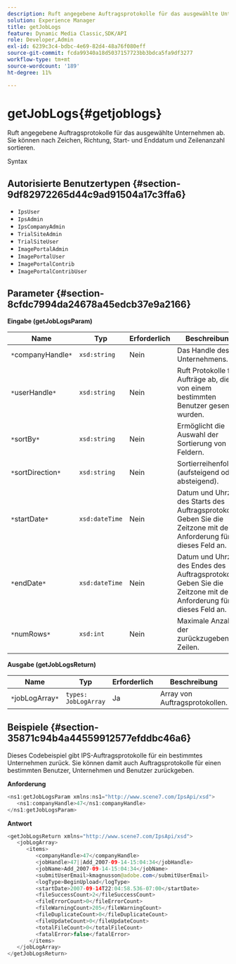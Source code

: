 ```yaml
---
description: Ruft angegebene Auftragsprotokolle für das ausgewählte Unternehmen ab. Sie können nach Zeichen, Richtung, Start- und Enddatum und Zeilenanzahl sortieren.
solution: Experience Manager
title: getJobLogs
feature: Dynamic Media Classic,SDK/API
role: Developer,Admin
exl-id: 6239c3c4-bdbc-4e69-82d4-48a76f080eff
source-git-commit: fcda99340a18d5037157723bb3bdca5fa9df3277
workflow-type: tm+mt
source-wordcount: '189'
ht-degree: 11%

---
```


# getJobLogs{#getjoblogs}

Ruft angegebene Auftragsprotokolle für das ausgewählte Unternehmen ab. Sie können nach Zeichen, Richtung, Start- und Enddatum und Zeilenanzahl sortieren.

Syntax

## Autorisierte Benutzertypen {#section-9df82972265d44c9ad91504a17c3ffa6}

* `IpsUser`
* `IpsAdmin`
* `IpsCompanyAdmin`
* `TrialSiteAdmin`
* `TrialSiteUser`
* `ImagePortalAdmin`
* `ImagePortalUser`
* `ImagePortalContrib`
* `ImagePortalContribUser`

## Parameter {#section-8cfdc7994da24678a45edcb37e9a2166}

**Eingabe (getJobLogsParam)**

| Name | Typ | Erforderlich | Beschreibung |
|---|---|---|---|
| `*`companyHandle`*` | `xsd:string` | Nein | Das Handle des Unternehmens. |
| `*`userHandle`*` | `xsd:string` | Nein | Ruft Protokolle für Aufträge ab, die von einem bestimmten Benutzer gesendet wurden. |
| `*`sortBy`*` | `xsd:string` | Nein | Ermöglicht die Auswahl der Sortierung von Feldern. |
| `*`sortDirection`*` | `xsd:string` | Nein | Sortierreihenfolge (aufsteigend oder absteigend). |
| `*`startDate`*` | `xsd:dateTime` | Nein | Datum und Uhrzeit des Starts des Auftragsprotokolls. Geben Sie die Zeitzone mit der Anforderung für dieses Feld an. |
| `*`endDate`*` | `xsd:dateTime` | Nein | Datum und Uhrzeit des Endes des Auftragsprotokolls. Geben Sie die Zeitzone mit der Anforderung für dieses Feld an. |
| `*`numRows`*` | `xsd:int` | Nein | Maximale Anzahl der zurückzugebenden Zeilen. |

**Ausgabe (getJobLogsReturn)**

| Name | Typ | Erforderlich | Beschreibung |
|---|---|---|---|
| `*`jobLogArray`*` | `types: JobLogArray` | Ja | Array von Auftragsprotokollen. |

## Beispiele {#section-35871c94b4a44559912577efddbc46a6}

Dieses Codebeispiel gibt IPS-Auftragsprotokolle für ein bestimmtes Unternehmen zurück. Sie können damit auch Auftragsprotokolle für einen bestimmten Benutzer, Unternehmen und Benutzer zurückgeben.

**Anforderung**

```java
<ns1:getJobLogsParam xmlns:ns1="http://www.scene7.com/IpsApi/xsd">
   <ns1:companyHandle>47</ns1:companyHandle>
</ns1:getJobLogsParam>
```

**Antwort**

```java
<getJobLogsReturn xmlns="http://www.scene7.com/IpsApi/xsd">
   <jobLogArray>
      <items>
         <companyHandle>47</companyHandle>
         <jobHandle>47||Add_2007-09-14-15:04:34</jobHandle>
         <jobName>Add_2007-09-14-15:04:34</jobName>
         <submitUserEmail>kmagnusson@adobe.com</submitUserEmail>
         <logType>BeginUpload</logType>
         <startDate>2007-09-14T22:04:58.536-07:00</startDate>
         <fileSuccessCount>2</fileSuccessCount>
         <fileErrorCount>0</fileErrorCount>
         <fileWarningCount>205</fileWarningCount>
         <fileDuplicateCount>0</fileDuplicateCount>
         <fileUpdateCount>0</fileUpdateCount>
         <totalFileCount>0</totalFileCount>
         <fatalError>false</fatalError>
       </items>
   </jobLogArray>
</getJobLogsReturn>
```
